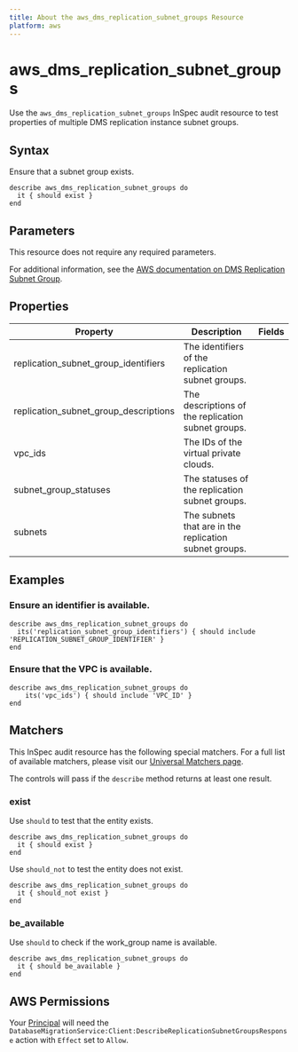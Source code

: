 ```yaml
---
title: About the aws_dms_replication_subnet_groups Resource
platform: aws
---
```


# aws_dms_replication_subnet_groups

Use the `aws_dms_replication_subnet_groups` InSpec audit resource to test properties of multiple DMS replication instance subnet groups.

## Syntax

Ensure that a subnet group exists.

    describe aws_dms_replication_subnet_groups do
      it { should exist }
    end

## Parameters

This resource does not require any required parameters.

For additional information, see the [AWS documentation on DMS Replication Subnet Group](https://docs.aws.amazon.com/AWSCloudFormation/latest/UserGuide/aws-resource-dms-replicationsubnetgroup.html).

## Properties

| Property | Description | Fields |
| --- | --- | --- |
| replication_subnet_group_identifiers | The identifiers of the replication subnet groups. |
| replication_subnet_group_descriptions | The descriptions of the replication subnet groups. |
| vpc_ids | The IDs of the virtual private clouds. |
| subnet_group_statuses | The statuses of the replication subnet groups. |
| subnets | The subnets that are in the replication subnet groups. |

## Examples

### Ensure an identifier is available.

    describe aws_dms_replication_subnet_groups do
      its('replication_subnet_group_identifiers') { should include 'REPLICATION_SUBNET_GROUP_IDENTIFIER' }
    end

### Ensure that the VPC is available.

    describe aws_dms_replication_subnet_groups do
        its('vpc_ids') { should include 'VPC_ID' }
    end

## Matchers

This InSpec audit resource has the following special matchers. For a full list of available matchers, please visit our [Universal Matchers page](https://www.inspec.io/docs/reference/matchers/).

The controls will pass if the `describe` method returns at least one result.

### exist

Use `should` to test that the entity exists.

    describe aws_dms_replication_subnet_groups do
      it { should exist }
    end

Use `should_not` to test the entity does not exist.
      
    describe aws_dms_replication_subnet_groups do
      it { should_not exist }
    end

### be_available

Use `should` to check if the work_group name is available.

    describe aws_dms_replication_subnet_groups do
      it { should be_available }
    end

## AWS Permissions

Your [Principal](https://docs.aws.amazon.com/IAM/latest/UserGuide/intro-structure.html#intro-structure-principal) will need the `DatabaseMigrationService:Client:DescribeReplicationSubnetGroupsResponse` action with `Effect` set to `Allow`.
